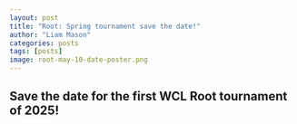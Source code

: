 ```yaml
---
layout: post
title: "Root: Spring tournament save the date!"
author: "Liam Mason"
categories: posts
tags: [posts]
image: root-may-10-date-poster.png
---
```

## Save the date for the first WCL Root tournament of 2025!
